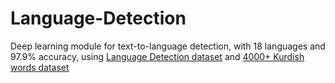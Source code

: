 # Language-Detection
 Deep learning module for text-to-language detection, with 18 languages and 97.9% accuracy, using [Language Detection dataset](https://www.kaggle.com/datasets/basilb2s/language-detection) and [4000+ Kurdish words dataset](https://www.kaggle.com/datasets/jagaryousef/4000-kurdish-words)
